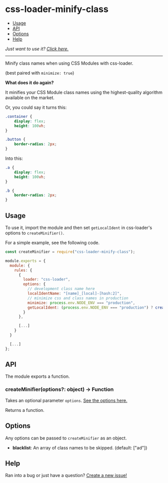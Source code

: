 # css-loader-minify-class

* [Usage](#usage)
* [API](#api)
* [Options](#options)
* [Help](#help)

*Just want to use it? [Click here.](#usage)*

---

Minify class names when using CSS Modules with css-loader.

(best paired with `minimize: true`)

**What does it do again?**

It minifies your CSS Module class names using the highest-quality algorithm available on the market.

Or, you could say it turns this:

```css
.container {
    display: flex;
    height: 100vh;
}

.button {
    border-radius: 2px;
}
```

Into this:

```css
.a {
    display: flex;
    height: 100vh;
}

.b {
    border-radius: 2px;
}
```

## Usage

To use it, import the module and then set `getLocalIdent` in css-loader's options to `createMinifier()`.

For a simple example, see the following code.

```js
const createMinifier = require("css-loader-minify-class");

module.exports = {
  module: {
    rules: {
      {
        loader: "css-loader",
        options: {
          // development class name here
          localIdentName: "[name]_[local]-[hash:2]",
          // minimize css and class names in production
          minimize: process.env.NODE_ENV === "production",
          getLocalIdent: (process.env.NODE_ENV === "production") ? createMinifier() : undefined
        }
      },

      [...]
    }
  }

  [...]
};
```

## API

The module exports a function.

### createMinifier(options?: object) -> Function

Takes an optional parameter `options`. [See the options here.](#options)

Returns a function.

## Options

Any options can be passed to `createMinifier` as an object.

* **blacklist**: An array of class names to be skipped. (default: ["ad"])

## Help

Ran into a bug or just have a question? [Create a new issue!](https://github.com/odensc/css-loader-minify-class/issues)
